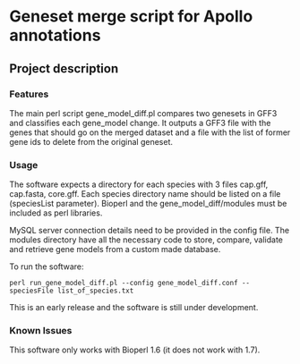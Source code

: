 # Geneset merge script for Apollo annotations

## Project description

### Features

The main perl script gene_model_diff.pl compares two genesets in GFF3 and classifies each gene_model change. 
It outputs a GFF3 file with the genes that should go on the merged dataset and a file with the list of former gene ids to delete from the original geneset.

### Usage

The software expects a directory for each species with 3 files cap.gff, cap.fasta, core.gff. Each species directory name should be listed on a file (speciesList parameter).
Bioperl and the gene_model_diff/modules must be included as perl libraries.

MySQL server connection details need to be provided in the config file. The modules directory have all the necessary code to store, compare, validate and retrieve gene models from a custom made database.  

To run the software:  

    perl run_gene_model_diff.pl --config gene_model_diff.conf --speciesFile list_of_species.txt

This is an early release and the software is still under development. 

### Known Issues

This software only works with Bioperl 1.6 (it does not work with 1.7).